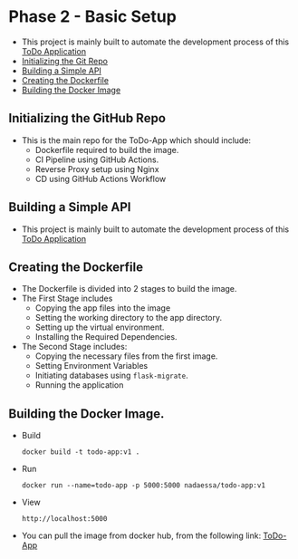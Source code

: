 # Phase 2 - Basic Setup
- This project is mainly built to automate the development process of this [ToDo Application](https://github.com/nada-086/ToDo-App.git)
- [Initializing the Git Repo](#initializing-the-github-repo)
- [Building a Simple API](#building-a-simple-api)
- [Creating the Dockerfile](#creating-the-dockerfile)
- [Building the Docker Image](#building-the-docker-image)
## Initializing the GitHub Repo
- This is the main repo for the ToDo-App which should include:
    - Dockerfile required to build the image.
    - CI Pipeline using GitHub Actions.
    - Reverse Proxy setup using Nginx
    - CD using GitHub Actions Workflow
## Building a Simple API
- This project is mainly built to automate the development process of this [ToDo Application](https://github.com/nada-086/ToDo-App.git)
## Creating the Dockerfile
- The Dockerfile is divided into 2 stages to build the image.
- The First Stage includes
    - Copying the app files into the image
    - Setting the working directory to the app directory.
    - Setting up the virtual environment.
    - Installing the Required Dependencies.
- The Second Stage includes:
    - Copying the necessary files from the first image.
    - Setting Environment Variables
    - Initiating databases using `flask-migrate`.
    - Running the application
## Building the Docker Image.
- Build
    ```
    docker build -t todo-app:v1 .
    ```
- Run
    ```
    docker run --name=todo-app -p 5000:5000 nadaessa/todo-app:v1
    ```
- View
    ```
    http://localhost:5000
    ```
- You can pull the image from docker hub, from the following link: [ToDo-App](https://hub.docker.com/r/nadaessa/todo-app)